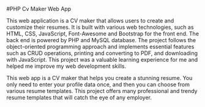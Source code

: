 #PHP Cv Maker Web App 

This web application is a CV maker that allows users to create and customize their resumes. It is built with various web technologies, such as HTML, CSS, JavaScript, Font-Awesome and Bootstrap for the front end. The back end is powered by PHP and MySQL database. The project follows the object-oriented programming approach and implements essential features such as CRUD operations, printing and converting to PDF, and downloading with JavaScript. This project was a valuable learning experience for me and helped me improve my web development skills.

This web app is a CV maker that helps you create a stunning resume. You only need to enter your profile data once, and then you can choose from various resume templates. This project offers many professional and trendy resume templates that will catch the eye of any employer.
